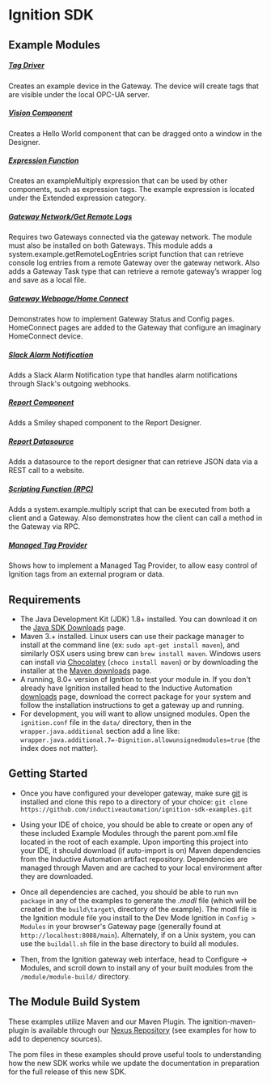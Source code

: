 # Ignition SDK

## Example Modules
##### [Tag Driver](tag-driver/readme.md)
Creates an example device in the Gateway. The device will create tags that are visible under the local OPC-UA server.

##### [Vision Component](vision-component/readme.md)
Creates a Hello World component that can be dragged onto a window in the Designer.

##### [Expression Function](expression-function/readme.md)
Creates an exampleMultiply expression that can be used by other components, such as expression tags. The example expression is located under the Extended expression category.

##### [Gateway Network/Get Remote Logs](gateway-network-function/readme.md)
Requires two Gateways connected via the gateway network. The module must also be installed on both Gateways. This module adds a system.example.getRemoteLogEntries script function that can retrieve console log entries from a remote Gateway over the gateway network. Also adds a Gateway Task type that can retrieve a remote gateway’s wrapper log and save as a local file.

##### [Gateway Webpage/Home Connect](gateway-webpage/readme.md)
Demonstrates how to implement Gateway Status and Config pages. HomeConnect pages are added to the Gateway that configure an imaginary HomeConnect device. 

##### [Slack Alarm Notification](slack-alarm-notification/readme.md)
Adds a Slack Alarm Notification type that handles alarm notifications through Slack's outgoing webhooks.

##### [Report Component](report-component/readme.md)
Adds a Smiley shaped component to the Report Designer.

##### [Report Datasource](report-datasource/readme.md)
Adds a datasource to the report designer that can retrieve JSON data via a REST call to a website.

##### [Scripting Function (RPC)](scripting-function/readme.md)
Adds a system.example.multiply script that can be executed from both a client and a Gateway. Also demonstrates how the client can call a method in the Gateway via RPC.

##### [Managed Tag Provider](managed-tag-provider/readme.md)
Shows how to implement a Managed Tag Provider, to allow easy control of Ignition tags from an external program or data.

## Requirements
* The Java Development Kit (JDK) 1.8+ installed. You can download it on the [Java SDK Downloads](http://www.oracle.com/technetwork/java/javase/downloads/index-jsp-138363.html) page.
* Maven 3.+ installed. Linux users can use their package manager to install at the command line (ex: `sudo apt-get install maven`), and similarly OSX users using brew can `brew install maven`. Windows users can install via [Chocolatey](https://chocolatey.org/) (`choco install maven`) or by downloading the installer at the [Maven downloads](http://maven.apache.org/download.cgi_) page.
* A running, 8.0+ version of Ignition to test your module in. If you don't already have Ignition installed head to the Inductive Automation [downloads](https://www.inductiveautomation.com/downloads/) page, download the correct package for your system and follow the installation instructions to get a gateway up and running.  
* For development, you will want to allow unsigned modules. Open the `ignition.conf` file in the `data/` directory, then in the `wrapper.java.additional` section add a line like: `wrapper.java.additional.7=-Dignition.allowunsignedmodules=true` (the index does not matter).

## Getting Started
* Once you have configured your developer gateway, make sure [git](https://git-scm.com/downloads) is installed and clone this repo to a directory of your choice:
    `git clone https://github.com/inductiveautomation/ignition-sdk-examples.git`

* Using your IDE of choice, you should be able to create or open any of these included Example Modules through the parent pom.xml file located in the root of each example.  Upon importing this project into your IDE, it should download (if auto-import is on) Maven dependencies from the Inductive Automation artifact repository. Dependencies are managed through Maven and are cached to your local environment after they are downloaded.

* Once all dependencies are cached, you should be able to run `mvn package` in any of the examples to generate the *.modl* file (which will be created in the `build\target\` directory of the example).  The modl file is the Ignition module file you install to the Dev Mode Ignition in `Config > Modules` in your browser's Gateway page (generally found at `http://localhost:8088/main`). Alternately, if on a Unix system, you can use the `buildall.sh` file in the base directory to build all modules.

* Then, from the Ignition gateway web interface, head to Configure -> Modules, and scroll down to install any of your built modules from the `/module/module-build/` directory.

## The Module Build System
These examples utilize Maven and our Maven Plugin.  The ignition-maven-plugin is available through our [Nexus Repository](https://nexus.inductiveautomation.com/repository/inductiveautomation-releases/) (see examples for how to add to depenency sources).  

The pom files in these examples should prove useful tools to understanding how the new SDK works while we update the documentation in preparation for the full release of this new SDK.  
